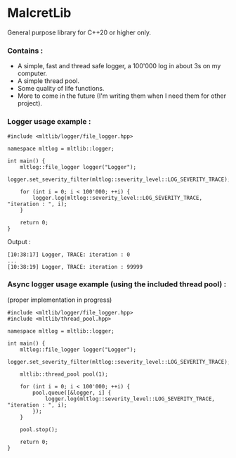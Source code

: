 # MalcretLib
General purpose library for C++20 or higher only.

### Contains :
- A simple, fast and thread safe logger, a 100'000 log in about 3s on my computer.
- A simple thread pool.
- Some quality of life functions.
- More to come in the future (I'm writing them when I need them for other project).

### Logger usage example :

```
#include <mltlib/logger/file_logger.hpp>

namespace mltlog = mltlib::logger;

int main() {
	mltlog::file_logger logger("Logger");
	logger.set_severity_filter(mltlog::severity_level::LOG_SEVERITY_TRACE);

	for (int i = 0; i < 100'000; ++i) {
		logger.log(mltlog::severity_level::LOG_SEVERITY_TRACE, "iteration : ", i);
	}

	return 0;
}
```

Output :

```
[10:38:17] Logger, TRACE: iteration : 0
...
[10:38:19] Logger, TRACE: iteration : 99999
```

### Async logger usage example (using the included thread pool) :

(proper implementation in progress)

```
#include <mltlib/logger/file_logger.hpp>
#include <mltlib/thread_pool.hpp>

namespace mltlog = mltlib::logger;

int main() {
	mltlog::file_logger logger("Logger");
	logger.set_severity_filter(mltlog::severity_level::LOG_SEVERITY_TRACE);

	mltlib::thread_pool pool(1);

	for (int i = 0; i < 100'000; ++i) {
		pool.queue([&logger, i] {
			logger.log(mltlog::severity_level::LOG_SEVERITY_TRACE, "iteration : ", i);
		});
	}

	pool.stop();

	return 0;
}
```